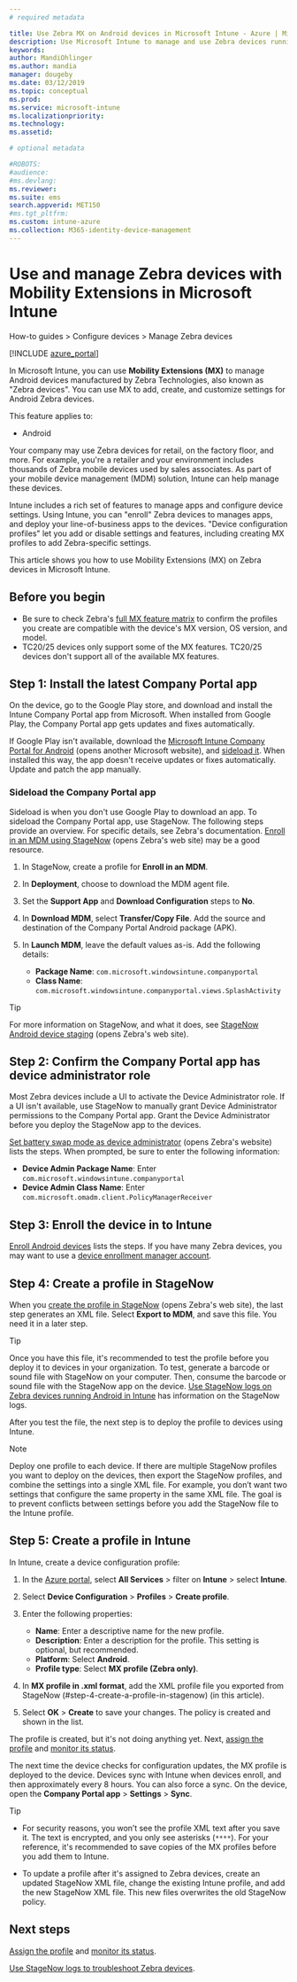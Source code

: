```yaml
---
# required metadata

title: Use Zebra MX on Android devices in Microsoft Intune - Azure | Microsoft Docs
description: Use Microsoft Intune to manage and use Zebra devices running Android with Mobility Extensions (MX). See all the steps, including install the Company Portal app, sideload the app, assign device administrator role, create a StageNow profile, and more.
keywords:
author: MandiOhlinger
ms.author: mandia
manager: dougeby
ms.date: 03/12/2019
ms.topic: conceptual
ms.prod:
ms.service: microsoft-intune
ms.localizationpriority:
ms.technology:
ms.assetid: 

# optional metadata

#ROBOTS:
#audience:
#ms.devlang:
ms.reviewer:
ms.suite: ems
search.appverid: MET150
#ms.tgt_pltfrm:
ms.custom: intune-azure
ms.collection: M365-identity-device-management
---
```


# Use and manage Zebra devices with Mobility Extensions in Microsoft Intune

How-to guides > Configure devices > Manage Zebra devices

[!INCLUDE [azure_portal](./includes/azure_portal.md)]

In Microsoft Intune, you can use **Mobility Extensions (MX)** to manage Android devices manufactured by Zebra Technologies, also known as "Zebra devices". You can use MX to add, create, and customize settings for Android Zebra devices. 

This feature applies to:

- Android

Your company may use Zebra devices for retail, on the factory floor, and more. For example, you're a retailer and your environment includes thousands of Zebra mobile devices used by sales associates. As part of your mobile device management (MDM) solution, Intune can help manage these devices.

Intune includes a rich set of features to manage apps and configure device settings. Using Intune, you can "enroll" Zebra devices to manages apps, and deploy your line-of-business apps to the devices. "Device configuration profiles" let you add or disable settings and features, including creating MX profiles to add Zebra-specific settings.

This article shows you how to use Mobility Extensions (MX) on Zebra devices in Microsoft Intune.

## Before you begin

- Be sure to check Zebra's [full MX feature matrix](http://techdocs.zebra.com/mx/compatibility) to confirm the profiles you create are compatible with the device's MX version, OS version, and model.
- TC20/25 devices only support some of the MX features. TC20/25 devices don't support all of the available MX features.

## Step 1: Install the latest Company Portal app

On the device, go to the Google Play store, and download and install the Intune Company Portal app from Microsoft. When installed from Google Play, the Company Portal app gets updates and fixes automatically.

If Google Play isn't available, download the [Microsoft Intune Company Portal for Android](https://www.microsoft.com/download/details.aspx?id=49140) (opens another Microsoft website), and [sideload it](#sideload-the-company-portal-app). When installed this way, the app doesn't receive updates or fixes automatically. Update and patch the app manually.

### Sideload the Company Portal app

Sideload is when you don't use Google Play to download an app. To sideload the Company Portal app, use StageNow. The following steps provide an overview. For specific details, see Zebra's documentation. [Enroll in an MDM using StageNow](http://techdocs.zebra.com/stagenow/3-1/Profiles/enrollmdm/) (opens Zebra's web site) may be a good resource.

1. In StageNow, create a profile for **Enroll in an MDM**.
2. In **Deployment**, choose to download the MDM agent file.
3. Set the **Support App** and **Download Configuration** steps to **No**.
4. In **Download MDM**, select **Transfer/Copy File**. Add the source and destination of the Company Portal Android package (APK).
5. In **Launch MDM**, leave the default values as-is. Add the following details:

    - **Package Name**: `com.microsoft.windowsintune.companyportal`
    - **Class Name**: `com.microsoft.windowsintune.companyportal.views.SplashActivity`

> [!TIP]
> For more information on StageNow, and what it does, see [StageNow Android device staging](https://www.zebra.com/us/en/products/software/mobile-computers/mobile-app-utilities/stagenow.html) (opens Zebra's web site).

## Step 2: Confirm the Company Portal app has device administrator role

Most Zebra devices include a UI to activate the Device Administrator role. If a UI isn't available, use StageNow to manually grant Device Administrator permissions to the Company Portal app. Grant the Device Administrator before you deploy the StageNow app to the devices.

[Set battery swap mode as device administrator](https://zebratechnologies.force.com/s/article/Set-Battery-Swap-Mode-as-Device-Administrator-using-StageNow-Tool) (opens Zebra's website) lists the steps. When prompted, be sure to enter the following information:

- **Device Admin Package Name**: Enter `com.microsoft.windowsintune.companyportal`
- **Device Admin Class Name**: Enter `com.microsoft.omadm.client.PolicyManagerReceiver`

## Step 3: Enroll the device in to Intune

[Enroll Android devices](android-enroll.md) lists the steps. If you have many Zebra devices, you may want to use a [device enrollment manager account](device-enrollment-manager-enroll.md).

## Step 4: Create a profile in StageNow

When you [create the profile in StageNow](http://techdocs.zebra.com/stagenow/3-2/stagingprofiles/) (opens Zebra's web site), the last step generates an XML file. Select **Export to MDM**, and save this file. You need it in a later step.

> [!TIP]
> Once you have this file, it's recommended to test the profile before you deploy it to devices in your organization. To test, generate a barcode or sound file with StageNow on your computer. Then, consume the barcode or sound file with the StageNow app on the device. [Use StageNow logs on Zebra devices running Android in Intune](android-zebra-mx-logs-troubleshoot.md) has information on the StageNow logs.

After you test the file, the next step is to deploy the profile to devices using Intune.

> [!NOTE]
> Deploy one profile to each device. If there are multiple StageNow profiles you want to deploy on the devices, then export the StageNow profiles, and combine the settings into a single XML file. For example, you don’t want two settings that configure the same property in the same XML file. The goal is to prevent conflicts between settings before you add the StageNow file to the Intune profile.

## Step 5: Create a profile in Intune

In Intune, create a device configuration profile:

1. In the [Azure portal](https://portal.azure.com), select **All Services** > filter on **Intune** > select **Intune**.
2. Select **Device Configuration** > **Profiles** > **Create profile**.
3. Enter the following properties:

    - **Name**: Enter a descriptive name for the new profile.
    - **Description**: Enter a description for the profile. This setting is optional, but recommended.
    - **Platform**: Select **Android**.
    - **Profile type**: Select **MX profile (Zebra only)**.

4. In **MX profile in .xml format**, add the XML profile file you exported from StageNow (#step-4-create-a-profile-in-stagenow) (in this article).
5. Select **OK** > **Create** to save your changes. The policy is created and shown in the list.

The profile is created, but it's not doing anything yet. Next, [assign the profile](device-profile-assign.md) and [monitor its status](device-profile-monitor.md).

The next time the device checks for configuration updates, the MX profile is deployed to the device. Devices sync with Intune when devices enroll, and then  approximately every 8 hours. You can also force a sync. On the device, open the **Company Portal app** > **Settings** > **Sync**.

> [!TIP]
> - For security reasons, you won’t see the profile XML text after you save it. The text is encrypted, and you only see asterisks (`****`). For your reference, it's recommended to save copies of the MX profiles before you add them to Intune.
> 
> - To update a profile after it's assigned to Zebra devices, create an updated StageNow XML file, change the existing Intune profile, and add the new StageNow XML file. This new files overwrites the old StageNow policy.

## Next steps

[Assign the profile](device-profile-assign.md) and [monitor its status](device-profile-monitor.md).

[Use StageNow logs to troubleshoot Zebra devices](android-zebra-mx-logs-troubleshoot.md).
